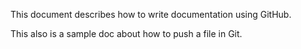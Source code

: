 This document describes how to write documentation using GitHub.

This also is a sample doc about how to push a file in Git.